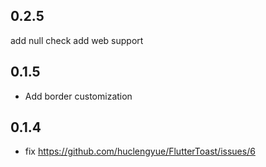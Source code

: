 ## 0.2.5

add null check
add web support


## 0.1.5

* Add border customization

## 0.1.4

* fix https://github.com/huclengyue/FlutterToast/issues/6


